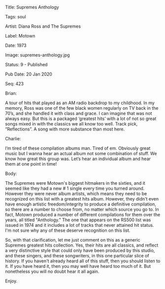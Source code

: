 Title:  Supremes Anthology

Tags:   soul

Artist: Diana Ross and The Supremes

Label:  Motown

Date:   1973

Image:  supremes-anthology.jpg

Status: 9 - Published

Pub Date: 20 Jan 2020

Seq:    423

Brian: 

A tour of hits that played as an AM radio backdrop to my childhood. In my memory, Ross was one of the few black women regularly on TV back in the 70’s, and she handled it with class and grace. I can imagine that was not always easy. But this is a packaged ‘greatest hits’ with a lot of not so great songs mixed in with the classics we all know too well. Track pick, “Reflections”. A song with more substance than most here. 


Charlie: 

I’m tired of these compilation albums man. Tired of em. Obviously great music but I wanna hear an actual album not some combination of stuff. We know how great this group was. Let’s hear an individual album and hear them at one point in time! 

Body: 

The Supremes were Motown's biggest hitmakers in the sixties, and it seemed like they had a new # 1 single every time you turned around. However they were never album artists, which means they need to be recognized on this list with a greatest hits album. However, they didn't even have enough artistic freedom/integrity to produce a definitive compilation, so there are a number to choose from, no matter which source you go to. In fact, Motown produced a number of different compilations for them over the years, all titled "Anthology." The one that appears on the RS500 list was issued in 1974 and it includes a lot of tracks that never attained hit status. I'm not sure why any of these deserve recognition on this list. 

So, with that clarification, let me just comment on this as a generic Supremes greatest hits collection. Yes, their hits are all classics, and reflect a very distinctive style that could only have been produced by this studio, and these singers, and these songwriters, in this one particular slice of history. If you haven't already heard all of this stuff, then you should listen to it. If you have heard it, then you may well have heard too much of it. But nonetheless you will no doubt hear it all again. 

Enjoy.
